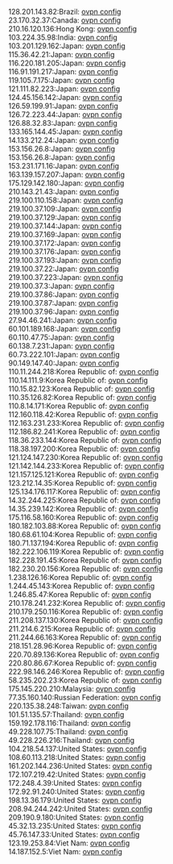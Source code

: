 128.201.143.82:Brazil: [ovpn config](vpn/128_201_143_82.ovpn)  
23.170.32.37:Canada: [ovpn config](vpn/23_170_32_37.ovpn)  
210.16.120.136:Hong Kong: [ovpn config](vpn/210_16_120_136.ovpn)  
103.224.35.98:India: [ovpn config](vpn/103_224_35_98.ovpn)  
103.201.129.162:Japan: [ovpn config](vpn/103_201_129_162.ovpn)  
115.36.42.21:Japan: [ovpn config](vpn/115_36_42_21.ovpn)  
116.220.181.205:Japan: [ovpn config](vpn/116_220_181_205.ovpn)  
116.91.191.217:Japan: [ovpn config](vpn/116_91_191_217.ovpn)  
119.105.7.175:Japan: [ovpn config](vpn/119_105_7_175.ovpn)  
121.111.82.223:Japan: [ovpn config](vpn/121_111_82_223.ovpn)  
124.45.156.142:Japan: [ovpn config](vpn/124_45_156_142.ovpn)  
126.59.199.91:Japan: [ovpn config](vpn/126_59_199_91.ovpn)  
126.72.223.44:Japan: [ovpn config](vpn/126_72_223_44.ovpn)  
126.88.32.83:Japan: [ovpn config](vpn/126_88_32_83.ovpn)  
133.165.144.45:Japan: [ovpn config](vpn/133_165_144_45.ovpn)  
14.133.212.24:Japan: [ovpn config](vpn/14_133_212_24.ovpn)  
153.156.26.8:Japan: [ovpn config](vpn/153_156_26_8.ovpn)  
153.156.26.8:Japan: [ovpn config](vpn/153_156_26_8.ovpn)  
153.231.171.16:Japan: [ovpn config](vpn/153_231_171_16.ovpn)  
163.139.157.207:Japan: [ovpn config](vpn/163_139_157_207.ovpn)  
175.129.142.180:Japan: [ovpn config](vpn/175_129_142_180.ovpn)  
210.143.21.43:Japan: [ovpn config](vpn/210_143_21_43.ovpn)  
219.100.110.158:Japan: [ovpn config](vpn/219_100_110_158.ovpn)  
219.100.37.109:Japan: [ovpn config](vpn/219_100_37_109.ovpn)  
219.100.37.129:Japan: [ovpn config](vpn/219_100_37_129.ovpn)  
219.100.37.144:Japan: [ovpn config](vpn/219_100_37_144.ovpn)  
219.100.37.169:Japan: [ovpn config](vpn/219_100_37_169.ovpn)  
219.100.37.172:Japan: [ovpn config](vpn/219_100_37_172.ovpn)  
219.100.37.176:Japan: [ovpn config](vpn/219_100_37_176.ovpn)  
219.100.37.193:Japan: [ovpn config](vpn/219_100_37_193.ovpn)  
219.100.37.22:Japan: [ovpn config](vpn/219_100_37_22.ovpn)  
219.100.37.223:Japan: [ovpn config](vpn/219_100_37_223.ovpn)  
219.100.37.3:Japan: [ovpn config](vpn/219_100_37_3.ovpn)  
219.100.37.86:Japan: [ovpn config](vpn/219_100_37_86.ovpn)  
219.100.37.87:Japan: [ovpn config](vpn/219_100_37_87.ovpn)  
219.100.37.96:Japan: [ovpn config](vpn/219_100_37_96.ovpn)  
27.94.46.241:Japan: [ovpn config](vpn/27_94_46_241.ovpn)  
60.101.189.168:Japan: [ovpn config](vpn/60_101_189_168.ovpn)  
60.110.47.75:Japan: [ovpn config](vpn/60_110_47_75.ovpn)  
60.138.7.231:Japan: [ovpn config](vpn/60_138_7_231.ovpn)  
60.73.222.101:Japan: [ovpn config](vpn/60_73_222_101.ovpn)  
90.149.147.40:Japan: [ovpn config](vpn/90_149_147_40.ovpn)  
110.11.244.218:Korea Republic of: [ovpn config](vpn/110_11_244_218.ovpn)  
110.14.111.9:Korea Republic of: [ovpn config](vpn/110_14_111_9.ovpn)  
110.15.82.123:Korea Republic of: [ovpn config](vpn/110_15_82_123.ovpn)  
110.35.126.82:Korea Republic of: [ovpn config](vpn/110_35_126_82.ovpn)  
110.8.14.171:Korea Republic of: [ovpn config](vpn/110_8_14_171.ovpn)  
112.160.118.42:Korea Republic of: [ovpn config](vpn/112_160_118_42.ovpn)  
112.163.231.233:Korea Republic of: [ovpn config](vpn/112_163_231_233.ovpn)  
112.186.82.241:Korea Republic of: [ovpn config](vpn/112_186_82_241.ovpn)  
118.36.233.144:Korea Republic of: [ovpn config](vpn/118_36_233_144.ovpn)  
118.38.197.200:Korea Republic of: [ovpn config](vpn/118_38_197_200.ovpn)  
121.124.147.230:Korea Republic of: [ovpn config](vpn/121_124_147_230.ovpn)  
121.142.144.233:Korea Republic of: [ovpn config](vpn/121_142_144_233.ovpn)  
121.157.125.121:Korea Republic of: [ovpn config](vpn/121_157_125_121.ovpn)  
123.212.14.35:Korea Republic of: [ovpn config](vpn/123_212_14_35.ovpn)  
125.134.176.117:Korea Republic of: [ovpn config](vpn/125_134_176_117.ovpn)  
14.32.244.225:Korea Republic of: [ovpn config](vpn/14_32_244_225.ovpn)  
14.35.239.142:Korea Republic of: [ovpn config](vpn/14_35_239_142.ovpn)  
175.116.58.160:Korea Republic of: [ovpn config](vpn/175_116_58_160.ovpn)  
180.182.103.88:Korea Republic of: [ovpn config](vpn/180_182_103_88.ovpn)  
180.68.61.104:Korea Republic of: [ovpn config](vpn/180_68_61_104.ovpn)  
180.71.137.194:Korea Republic of: [ovpn config](vpn/180_71_137_194.ovpn)  
182.222.106.119:Korea Republic of: [ovpn config](vpn/182_222_106_119.ovpn)  
182.228.191.45:Korea Republic of: [ovpn config](vpn/182_228_191_45.ovpn)  
182.230.20.156:Korea Republic of: [ovpn config](vpn/182_230_20_156.ovpn)  
1.238.126.16:Korea Republic of: [ovpn config](vpn/1_238_126_16.ovpn)  
1.244.45.143:Korea Republic of: [ovpn config](vpn/1_244_45_143.ovpn)  
1.246.85.47:Korea Republic of: [ovpn config](vpn/1_246_85_47.ovpn)  
210.178.241.232:Korea Republic of: [ovpn config](vpn/210_178_241_232.ovpn)  
210.179.250.116:Korea Republic of: [ovpn config](vpn/210_179_250_116.ovpn)  
211.208.137.130:Korea Republic of: [ovpn config](vpn/211_208_137_130.ovpn)  
211.214.6.215:Korea Republic of: [ovpn config](vpn/211_214_6_215.ovpn)  
211.244.66.163:Korea Republic of: [ovpn config](vpn/211_244_66_163.ovpn)  
218.151.28.96:Korea Republic of: [ovpn config](vpn/218_151_28_96.ovpn)  
220.70.89.136:Korea Republic of: [ovpn config](vpn/220_70_89_136.ovpn)  
220.80.86.67:Korea Republic of: [ovpn config](vpn/220_80_86_67.ovpn)  
222.98.146.246:Korea Republic of: [ovpn config](vpn/222_98_146_246.ovpn)  
58.235.202.23:Korea Republic of: [ovpn config](vpn/58_235_202_23.ovpn)  
175.145.220.210:Malaysia: [ovpn config](vpn/175_145_220_210.ovpn)  
77.35.160.140:Russian Federation: [ovpn config](vpn/77_35_160_140.ovpn)  
220.135.38.248:Taiwan: [ovpn config](vpn/220_135_38_248.ovpn)  
101.51.135.57:Thailand: [ovpn config](vpn/101_51_135_57.ovpn)  
159.192.178.116:Thailand: [ovpn config](vpn/159_192_178_116.ovpn)  
49.228.107.75:Thailand: [ovpn config](vpn/49_228_107_75.ovpn)  
49.228.226.216:Thailand: [ovpn config](vpn/49_228_226_216.ovpn)  
104.218.54.137:United States: [ovpn config](vpn/104_218_54_137.ovpn)  
108.60.113.218:United States: [ovpn config](vpn/108_60_113_218.ovpn)  
161.202.144.236:United States: [ovpn config](vpn/161_202_144_236.ovpn)  
172.107.219.42:United States: [ovpn config](vpn/172_107_219_42.ovpn)  
172.248.4.39:United States: [ovpn config](vpn/172_248_4_39.ovpn)  
172.92.91.240:United States: [ovpn config](vpn/172_92_91_240.ovpn)  
198.13.36.179:United States: [ovpn config](vpn/198_13_36_179.ovpn)  
208.94.244.242:United States: [ovpn config](vpn/208_94_244_242.ovpn)  
209.190.9.180:United States: [ovpn config](vpn/209_190_9_180.ovpn)  
45.32.13.235:United States: [ovpn config](vpn/45_32_13_235.ovpn)  
45.76.147.33:United States: [ovpn config](vpn/45_76_147_33.ovpn)  
123.19.253.84:Viet Nam: [ovpn config](vpn/123_19_253_84.ovpn)  
14.187.152.5:Viet Nam: [ovpn config](vpn/14_187_152_5.ovpn)  
